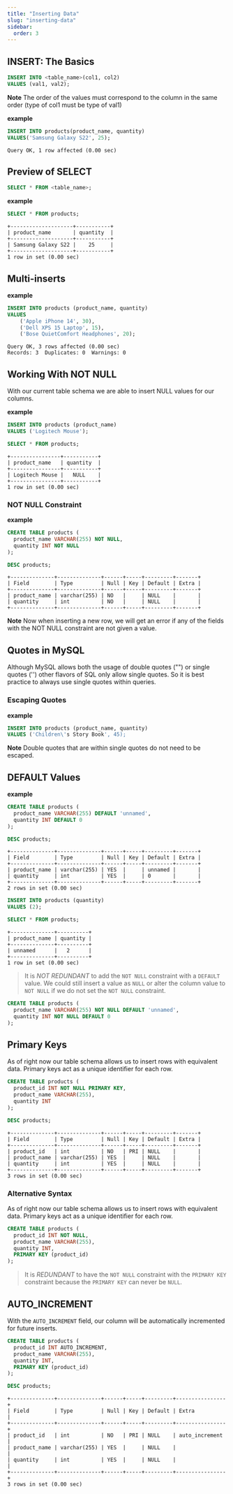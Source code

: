 ```yaml
---
title: "Inserting Data"
slug: "inserting-data"
sidebar:
  order: 3
---
```


## INSERT: The Basics

```sql
INSERT INTO <table_name>(col1, col2)
VALUES (val1, val2);
```

**Note** The order of the values must correspond to the column in the same order (type of col1 must be type of val1)

**example**

```sql
INSERT INTO products(product_name, quantity)
VALUES('Samsung Galaxy S22', 25);
```

```
Query OK, 1 row affected (0.00 sec)
```

## Preview of SELECT

```sql
SELECT * FROM <table_name>;
```

**example**

```sql
SELECT * FROM products;
```

```
+--------------------+-----------+
| product_name       | quantity  |
+--------------------+-----------+
| Samsung Galaxy S22 |    25     |
+--------------------+-----------+
1 row in set (0.00 sec)
```

## Multi-inserts

**example**

```sql
INSERT INTO products (product_name, quantity)
VALUES
    ('Apple iPhone 14', 30),
    ('Dell XPS 15 Laptop', 15),
    ('Bose QuietComfort Headphones', 20);
```

```
Query OK, 3 rows affected (0.00 sec)
Records: 3  Duplicates: 0  Warnings: 0
```

## Working With NOT NULL

With our current table schema we are able to insert NULL values for our columns.

**example**

```sql
INSERT INTO products (product_name)
VALUES ('Logitech Mouse');

SELECT * FROM products;
```

```
+----------------+-----------+
| product_name   | quantity  |
+----------------+-----------+
| Logitech Mouse |   NULL    |
+----------------+-----------+
1 row in set (0.00 sec)
```

### NOT NULL Constraint

**example**

```sql
CREATE TABLE products (
  product_name VARCHAR(255) NOT NULL,
  quantity INT NOT NULL
);

DESC products;
```

```
+--------------+--------------+------+-----+---------+-------+
| Field        | Type         | Null | Key | Default | Extra |
+--------------+--------------+------+-----+---------+-------+
| product_name | varchar(255) | NO   |     | NULL    |       |
| quantity     | int          | NO   |     | NULL    |       |
+--------------+--------------+------+-----+---------+-------+
```

**Note** Now when inserting a new row, we will get an error if any of the fields with the NOT NULL constraint are not given a value.

## Quotes in MySQL

Although MySQL allows both the usage of double quotes ("") or single quotes ('') other flavors of SQL only allow single quotes. So it is best practice to always use single quotes within queries.

### Escaping Quotes

**example**

```sql
INSERT INTO products (product_name, quantity)
VALUES ('Children\'s Story Book', 45);
```

**Note** Double quotes that are within single quotes do not need to be escaped.

## DEFAULT Values

**example**

```sql
CREATE TABLE products (
  product_name VARCHAR(255) DEFAULT 'unnamed',
  quantity INT DEFAULT 0
);

DESC products;
```

```
+--------------+--------------+------+-----+---------+-------+
| Field        | Type         | Null | Key | Default | Extra |
+--------------+--------------+------+-----+---------+-------+
| product_name | varchar(255) | YES  |     | unnamed |       |
| quantity     | int          | YES  |     | 0       |       |
+--------------+--------------+------+-----+---------+-------+
2 rows in set (0.00 sec)
```

```sql
INSERT INTO products (quantity)
VALUES (2);

SELECT * FROM products;
```

```
+--------------+----------+
| product_name | quantity |
+--------------+----------+
| unnamed      |   2      |
+--------------+----------+
1 row in set (0.00 sec)
```

> It is _NOT REDUNDANT_ to add the `NOT NULL` constraint with a `DEFAULT` value. We could still insert a value as `NULL` or alter the column value to `NOT NULL` if we do not set the `NOT NULL` constraint.

```sql
CREATE TABLE products (
  product_name VARCHAR(255) NOT NULL DEFAULT 'unnamed',
  quantity INT NOT NULL DEFAULT 0
);
```

## Primary Keys

As of right now our table schema allows us to insert rows with equivalent data. Primary keys act as a unique identifier for each row.

```sql
CREATE TABLE products (
  product_id INT NOT NULL PRIMARY KEY,
  product_name VARCHAR(255),
  quantity INT
);

DESC products;
```

```
+--------------+--------------+------+-----+---------+-------+
| Field        | Type         | Null | Key | Default | Extra |
+--------------+--------------+------+-----+---------+-------+
| product_id   | int          | NO   | PRI | NULL    |       |
| product_name | varchar(255) | YES  |     | NULL    |       |
| quantity     | int          | YES  |     | NULL    |       |
+--------------+--------------+------+-----+---------+-------+
3 rows in set (0.00 sec)
```

### Alternative Syntax

As of right now our table schema allows us to insert rows with equivalent data. Primary keys act as a unique identifier for each row.

```sql
CREATE TABLE products (
  product_id INT NOT NULL,
  product_name VARCHAR(255),
  quantity INT,
  PRIMARY KEY (product_id)
);
```

> It is _REDUNDANT_ to have the `NOT NULL` constraint with the `PRIMARY KEY` constraint because the `PRIMARY KEY` can never be `NULL`.

## AUTO_INCREMENT

With the `AUTO_INCREMENT` field, our column will be automatically incremented for future inserts.

```sql
CREATE TABLE products (
  product_id INT AUTO_INCREMENT,
  product_name VARCHAR(255),
  quantity INT,
  PRIMARY KEY (product_id)
);

DESC products;
```

```
+--------------+--------------+------+-----+---------+----------------+
| Field        | Type         | Null | Key | Default | Extra          |
+--------------+--------------+------+-----+---------+----------------+
| product_id   | int          | NO   | PRI | NULL    | auto_increment |
| product_name | varchar(255) | YES  |     | NULL    |                |
| quantity     | int          | YES  |     | NULL    |                |
+--------------+--------------+------+-----+---------+----------------+
3 rows in set (0.00 sec)
```
